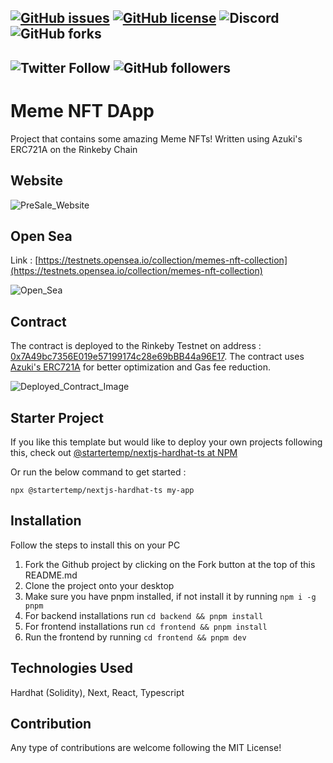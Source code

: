 [![GitHub issues](https://img.shields.io/github/issues/yanukadeneth99/Meme-NFT)](https://github.com/yanukadeneth99/Meme-NFT/issues)
[![GitHub license](https://img.shields.io/github/license/yanukadeneth99/Meme-NFT)](https://github.com/yanukadeneth99/Meme-NFT/blob/master/LICENSE)
![Discord](https://img.shields.io/discord/847154458395541525)
![GitHub forks](https://img.shields.io/github/forks/yanukadeneth99/Meme-NFT?style=social)
--
![Twitter Follow](https://img.shields.io/twitter/follow/yanukadeneth99?style=social)
![GitHub followers](https://img.shields.io/github/followers/yanukadeneth99?style=social)
--

# Meme NFT DApp

Project that contains some amazing Meme NFTs! Written using Azuki's ERC721A on the Rinkeby Chain

## Website

![PreSale_Website](https://i.imgur.com/eFrGnMm.png)

## Open Sea

Link : [https://testnets.opensea.io/collection/memes-nft-collection](https://testnets.opensea.io/collection/memes-nft-collection)

![Open_Sea](https://i.imgur.com/z6l9zPQ.png)

## Contract

The contract is deployed to the Rinkeby Testnet on address : [0x7A49bc7356E019e57199174c28e69bBB44a96E17](https://rinkeby.etherscan.io/address/0x7a49bc7356e019e57199174c28e69bbb44a96e17#code). The contract uses [Azuki's ERC721A](https://www.erc721a.org/) for better optimization and Gas fee reduction.

![Deployed_Contract_Image](https://i.imgur.com/mU6N620.png)

## Starter Project

If you like this template but would like to deploy your own projects following this, check out [@startertemp/nextjs-hardhat-ts at NPM](https://www.npmjs.com/package/@startertemp/nextjs-hardhat-ts)

Or run the below command to get started :

```
npx @startertemp/nextjs-hardhat-ts my-app
```

## Installation

Follow the steps to install this on your PC

1. Fork the Github project by clicking on the Fork button at the top of this README.md
2. Clone the project onto your desktop
3. Make sure you have pnpm installed, if not install it by running `npm i -g pnpm`
4. For backend installations run `cd backend && pnpm install`
5. For frontend installations run `cd frontend && pnpm install`
6. Run the frontend by running `cd frontend && pnpm dev`

## Technologies Used

Hardhat (Solidity), Next, React, Typescript

## Contribution

Any type of contributions are welcome following the MIT License!
